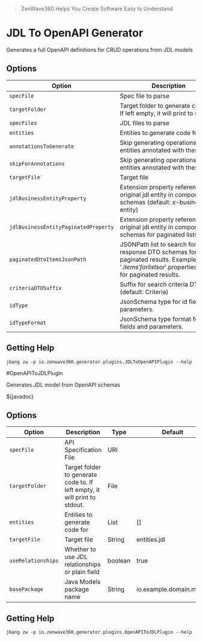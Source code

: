 > ZenWave360 Helps You Create Software Easy to Understand

# JDL To OpenAPI Generator

Generates a full OpenAPI definitions for CRUD operations from JDL models

## Options

| **Option**                           | **Description**                                                                                                                                                                 | **Type** | **Default**                           | **Values** |
|--------------------------------------|---------------------------------------------------------------------------------------------------------------------------------------------------------------------------------|----------|---------------------------------------|------------|
| `specFile`                           | Spec file to parse                                                                                                                                                              | String   |                                       |            |
| `targetFolder`                       | Target folder to generate code to. If left empty, it will print to stdout.                                                                                                      | File     |                                       |            |
| `specFiles`                          | JDL files to parse                                                                                                                                                              | String[] | []                                    |            |
| `entities`                           | Entities to generate code for                                                                                                                                                   | List     | []                                    |            |
| `annotationsToGenerate`              | Skip generating operations for entities annotated with these                                                                                                                    | List     | [aggregate]                           |            |
| `skipForAnnotations`                 | Skip generating operations for entities annotated with these                                                                                                                    | List     | [vo, embedded, skip]                  |            |
| `targetFile`                         | Target file                                                                                                                                                                     | String   | openapi.yml                           |            |
| `jdlBusinessEntityProperty`          | Extension property referencing original jdl entity in components schemas (default: x-business-entity)                                                                           | String   | x-business-entity                     |            |
| `jdlBusinessEntityPaginatedProperty` | Extension property referencing original jdl entity in components schemas for paginated lists                                                                                    | String   | x-business-entity-paginated           |            |
| `paginatedDtoItemsJsonPath`          | JSONPath list to search for response DTO schemas for list or paginated results. Examples: '$.items' for lists or '$.properties.<content property>.items' for paginated results. | List     | [$.items, $.properties.content.items] |            |
| `criteriaDTOSuffix`                  | Suffix for search criteria DTOs (default: Criteria)                                                                                                                             | String   | Criteria                              |            |
| `idType`                             | JsonSchema type for id fields and parameters.                                                                                                                                   | String   | string                                |            |
| `idTypeFormat`                       | JsonSchema type format for id fields and parameters.                                                                                                                            | String   |                                       |            |

## Getting Help

```shell
jbang zw -p io.zenwave360.generator.plugins.JDLToOpenAPIPlugin --help
```

#OpenAPIToJDLPlugin

Generates JDL model from OpenAPI schemas

${javadoc}

## Options

| **Option**         | **Description**                                                            | **Type** | **Default**             | **Values** |
|--------------------|----------------------------------------------------------------------------|----------|-------------------------|------------|
| `specFile`         | API Specification File                                                     | URI      |                         |            |
| `targetFolder`     | Target folder to generate code to. If left empty, it will print to stdout. | File     |                         |            |
| `entities`         | Entities to generate code for                                              | List     | []                      |            |
| `targetFile`       | Target file                                                                | String   | entities.jdl            |            |
| `useRelationships` | Whether to use JDL relationships or plain field                            | boolean  | true                    |            |
| `basePackage`      | Java Models package name                                                   | String   | io.example.domain.model |            |


## Getting Help

```shell
jbang zw -p io.zenwave360.generator.plugins.OpenAPIToJDLPlugin --help
```
